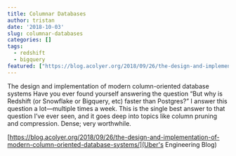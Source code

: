 ```yaml
---
title: Columnar Databases
author: tristan
date: '2018-10-03'
slug: columnar-databases
categories: []
tags:
  - redshift
  - bigquery
featured: ["https://blog.acolyer.org/2018/09/26/the-design-and-implementation-of-modern-column-oriented-database-systems/"]
---
```


<!--more-->
The design and implementation of modern column-oriented database systems
Have you ever found yourself answering the question “But why is Redshift (or Snowflake or Bigquery, etc) faster than Postgres?” I answer this question a lot—multiple times a week. This is the single best answer to that question I’ve ever seen, and it goes deep into topics like column pruning and compression. Dense; very worthwhile.

[https://blog.acolyer.org/2018/09/26/the-design-and-implementation-of-modern-column-oriented-database-systems/](Uber's Engineering Blog)